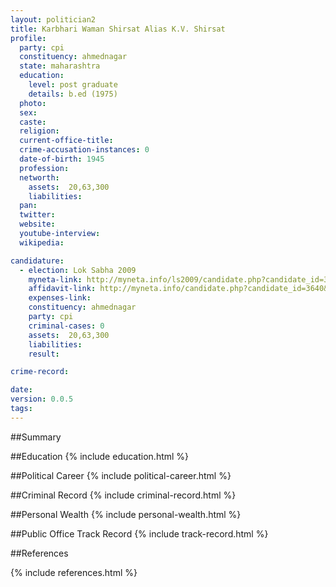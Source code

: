 ```yaml
---
layout: politician2
title: Karbhari Waman Shirsat Alias K.V. Shirsat
profile: 
  party: cpi
  constituency: ahmednagar
  state: maharashtra
  education: 
    level: post graduate
    details: b.ed (1975)
  photo: 
  sex: 
  caste: 
  religion: 
  current-office-title: 
  crime-accusation-instances: 0
  date-of-birth: 1945
  profession: 
  networth: 
    assets:  20,63,300
    liabilities: 
  pan: 
  twitter: 
  website: 
  youtube-interview: 
  wikipedia: 

candidature: 
  - election: Lok Sabha 2009
    myneta-link: http://myneta.info/ls2009/candidate.php?candidate_id=3640
    affidavit-link: http://myneta.info/candidate.php?candidate_id=3640&scan=original
    expenses-link: 
    constituency: ahmednagar 
    party: cpi
    criminal-cases: 0
    assets:  20,63,300
    liabilities: 
    result:  

crime-record: 

date: 
version: 0.0.5
tags: 
---
```

##Summary


##Education
{% include education.html %}


##Political Career
{% include political-career.html %}


##Criminal Record
{% include criminal-record.html %}


##Personal Wealth
{% include personal-wealth.html %}


##Public Office Track Record
{% include track-record.html %}


##References


{% include references.html %}